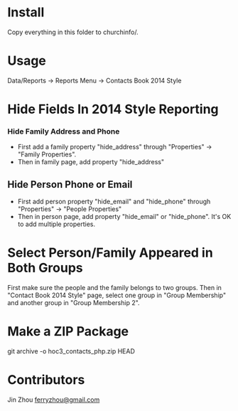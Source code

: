 Install
========

Copy everything in this folder to churchinfo/.

Usage
=====

Data/Reports -> Reports Menu -> Contacts Book 2014 Style

Hide Fields In 2014 Style Reporting
===================================

### Hide Family Address and Phone
- First add a family property "hide_address" through "Properties" -> "Family Properties".
- Then in family page, add property "hide_address"

## Hide Person Phone or Email
- First add person property "hide_email" and "hide_phone" through "Properties" -> "People Properties"
- Then in person page, add property "hide_email" or "hide_phone". It's OK to add multiple properties.

Select Person/Family Appeared in Both Groups
============================================

First make sure the people and the family belongs to two groups. 
Then in "Contact Book 2014 Style" page, select one group in "Group Membership" and another group in "Group Membership 2".

Make a ZIP Package
==================

git archive -o hoc3_contacts_php.zip HEAD

Contributors
============

Jin Zhou <ferryzhou@gmail.com>

